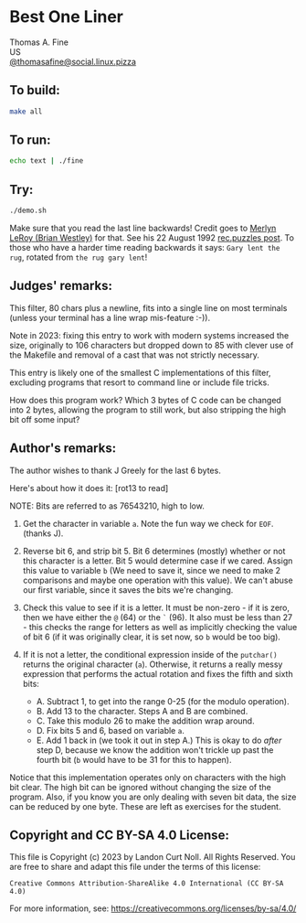 # Best One Liner

Thomas A. Fine<br>
US<br>
[@thomasafine@social.linux.pizza](https://social.linux.pizza/@thomasafine)

## To build:

```sh
make all
```

## To run:

```sh
echo text | ./fine
```

## Try:

```sh
./demo.sh
```

Make sure that you read the last line backwards! Credit goes to [Merlyn LeRoy (Brian
Westley)](/winners.html#Brian_Westley) for that. See his 22 August 1992
[rec.puzzles
post](https://groups.google.com/g/rec.puzzles/c/z_xVPMRVBtg/m/lyEYSAeBD4gJ). To
those who have a harder time reading backwards it says: `Gary lent the rug`,
rotated from `the rug gary lent`!


## Judges' remarks:

This filter, 80 chars plus a newline, fits into a single line on most 
terminals (unless your terminal has a line wrap mis-feature :-)).

Note in 2023: fixing this entry to work with modern systems increased the size,
originally to 106 characters but dropped down to 85 with clever use of the
Makefile and removal of a cast that was not strictly necessary.

This entry is likely one of the smallest C implementations of this
filter, excluding programs that resort to command line or include 
file tricks.

How does this program work?  Which 3 bytes of C code can be changed
into 2 bytes, allowing the program to still work, but also stripping 
the high bit off some input?

## Author's remarks:

The author wishes to thank J Greely for the last 6 bytes.

Here's about how it does it:  [rot13 to read]

NOTE:  Bits are referred to as 76543210, high to low.

1.  Get the character in variable `a`.  Note the fun way we check for `EOF`.
(thanks J).

2.  Reverse bit 6, and strip bit 5.  Bit 6 determines (mostly) whether
    or not this character is a letter.  Bit 5 would determine case if
    we cared.  Assign this value to variable `b` (We need to save it,
    since we need to make 2 comparisons and maybe one operation with
    this value).  We can't abuse our first variable, since it saves the
    bits we're changing.

3.  Check this value to see if it is a letter.  It must be non-zero -
    if it is zero, then we have either the `@` (64) or the
    `` ` `` (96).  It also must be less than 27 - this checks the
    range for letters as well as implicitly checking the value of bit 6
    (if it was originally clear, it is set now, so `b` would be too big).

4.  If it is not a letter, the conditional expression inside of the
    `putchar()` returns the original character (`a`).  Otherwise, it
    returns a really messy expression that performs the actual rotation
    and fixes the fifth and sixth bits:
    * A.  Subtract 1, to get into the range 0-25 (for the modulo operation).
    * B.  Add 13 to the character.  Steps A and B are combined.
    * C.  Take this modulo 26 to make the addition wrap around.
    * D.  Fix bits 5 and 6, based on variable `a`.
    * E.  Add 1 back in (we took it out in step A.)  This is okay to do *after*
    step D, because we know the addition won't trickle up past the fourth bit
    (`b` would have to be 31 for this to happen).

Notice that this implementation operates only on characters with the
high bit clear.  The high bit can be ignored without changing the size
of the program.  Also, if you know you are only dealing with seven bit
data, the size can be reduced by one byte.  These are left as exercises
for the student.



## Copyright and CC BY-SA 4.0 License:

This file is Copyright (c) 2023 by Landon Curt Noll.  All Rights Reserved.
You are free to share and adapt this file under the terms of this license:

    Creative Commons Attribution-ShareAlike 4.0 International (CC BY-SA 4.0)

For more information, see: https://creativecommons.org/licenses/by-sa/4.0/
